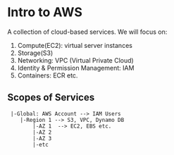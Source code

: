# Intro to AWS

A collection of cloud-based services. We will focus on:

1. Compute(EC2): virtual server instances
2. Storage(S3)
3. Networking: VPC (Virtual Private Cloud)
4. Identity & Permission Management: IAM
5. Containers: ECR etc.

## Scopes of Services
 
```
 |-Global: AWS Account --> IAM Users
    |-Region 1 --> S3, VPC, Dynamo DB
        |-AZ 1  --> EC2, EBS etc.
        |-AZ 2
        |-AZ 3
        |-etc
```